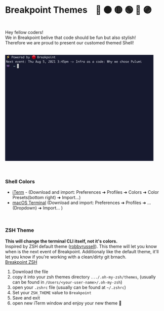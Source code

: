 # Breakpoint Themes &nbsp;&nbsp; 🔴 🟠 🟡 🟢 🔵 🟣 

<br>
Hey fellow coders! <br>
We in Breakpoint belive that code should be fun but also stylish! <br>
Therefore we are proud to present our customed themed Shell!
<br><br>

![alt text][shell_gif]

[shell_gif]: /Resources/Breakpoint.gif ""

<br>

### Shell Colors
- [iTerm](/Shell/Breakpoint.itermcolors) - (Download and import: Preferences ➜ Profiles ➜ Colors ➜ Color Presets(bottom right) ➜ Import...)
- [macOS Terminal](Shell/Breakpoint.terminal) (Download and import: Preferences ➜ Profiles ➜ ... (Dropdown) ➜ Import... )

<br>

### ZSH Theme
**This will change the terminal CLI itself, not it's colors.**
<br>
Inspired by ZSH default theme ([robbyrussell](https://github.com/ohmyzsh/ohmyzsh/blob/master/themes/robbyrussell.zsh-theme)).
This theme will let you know when is the next event of Breakpoint. Additionaly like the default theme, it'll let you know if you're working with a clean/dirty git brnach.
<br>
[Breakpoint ZSH](/Shell/Breakpoint.zsh-theme)
<br>
1. Download the file
2. copy it into your zsh themes directory `.../.oh-my-zsh/themes`, (usually can be found in `/Users/<your-user-name>/.oh-my-zsh`)
3. open your `.zshrc` file (usually can be found at `~/.zshrc`)
4. Set your `ZSH_THEME` value to `Breakpoint`
5. Save and exit
6. open new iTerm window and enjoy your new theme 🚀